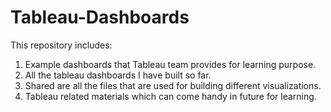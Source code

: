 # Tableau-Dashboards

This repository includes:

1. Example dashboards that Tableau team provides for learning purpose.
2. All the tableau dashboards I have built so far.
3. Shared are all the files that are used for building different visualizations.
4. Tableau related materials which can come handy in future for learning.
